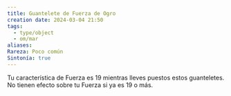 ```yaml
---
title: Guantelete de Fuerza de Ogro
creation date: 2024-03-04 21:50
tags:
  - type/object
  - om/mar
aliases: 
Rareza: Poco común
Sintonía: true
---
```

Tu característica de Fuerza es 19 mientras lleves puestos estos guanteletes. No tienen efecto sobre tu Fuerza si ya es 19 o más.
